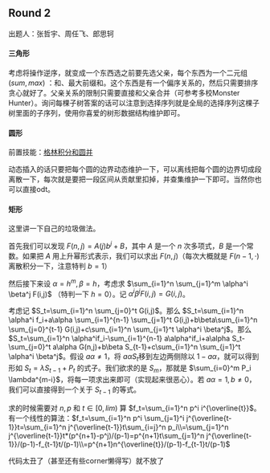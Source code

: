 ## Round 2

出题人：张哲宇、周任飞、郎思轲

#### 三角形

考虑将操作逆序，就变成一个东西选之前要先选父亲，每个东西为一个二元组 $(sum,max)$ ：和、最大前缀和。这个东西是有一个偏序关系的，然后只需要排序贪心就好了。父亲关系的限制只需要直接和父亲合并（可参考多校Monster Hunter）。询问每棵子树答案的话可以注意到选择序列就是全局的选择序列这棵子树里面的子序列，使用你喜爱的树形数据结构维护即可。

#### 圆形

前置技能：[格林积分和圆并](http://trinkle.blog.uoj.ac/blog/1519)

动态插入的话只要把每个圆的边界动态维护一下，可以离线把每个圆的边界切成段离散一下，每次就是要把一段区间从贡献里扣掉，并查集维护一下即可。当然你也可以直接odt。

#### 矩形

这里讲一下自己的垃圾做法。

首先我们可以发现 $F(n,j)=A(j)b^j+B$，其中 $A$ 是一个 $n$ 次多项式，$B$ 是一个常数。如果把 $A$ 用上升幂形式表示，我们可以求出 $F(n,j)$（每次大概就是 $F(n-1,\cdot)$ 离散积分一下，注意特判 $b=1$）

然后接下来设 $\alpha=h^m, \beta=h$，考虑求 $\sum_{i=1}^n \sum_{j=1}^m \alpha^i \beta^j F(i,j)$ （特判一下 $h=0$）。记 $\alpha^i \beta^j F(i,j)=G(i,j)$。

考虑记 $S_t=\sum_{i=1}^n \sum_{j=0}^t G(i,j)$。那么 $S_t=\sum_{i=1}^n \alpha^i f_i+a\alpha \sum_{i=1}^{n-1} \sum_{j=1}^t G(i,j)+b\beta\sum_{i=1}^n \sum_{j=0}^{t-1} G(i,j)+c\sum_{i=1}^n \sum_{j=1}^t \alpha^i \beta^j$。那么 $S_t=\sum_{i=1}^n \alpha^if_i-\sum_{i=1}^{n-1} a\alpha^if_i+a\alpha S_t-\sum_{j=0}^t a\alpha G(n,j)+b\beta S_{t-1}+c\sum_{i=1}^n \sum_{j=1}^t \alpha^i \beta^j$。假设 $a\alpha \neq 1$，将 $a\alpha S_t$移到左边两侧除以 $1-a\alpha$，就可以得到形如 $S_t=\lambda S_{t-1}+P_t$ 的式子。我们欲求的是 $S_m$，那就是 $\sum_{i=0}^m P_i \lambda^{m-i}$，将每一项求出来即可（实现起来很恶心）。若 $a\alpha=1,b \neq 0$，我们可以直接得到一个关于 $S_{t-1}$ 的等式。

求的时候需要对 $n,p$ 和 $t \in [0,lim)$ 算 $f_t=\sum_{i=1}^n p^i i^{\overline{t}}$。有一个线性的算法：$f_t=\sum_{i=1}^n p^i \sum_{j=1}^i j^{\overline{t-1}}t=\sum_{i=1}^n j^{\overline{t-1}}t\sum_{i=j}^n p_i\\=\sum_{j=1}^n j^{\overline{t-1}}t*(p^{n+1}-p^j)/(p-1)=p^{n+1}t\sum_{j=1}^n j^{\overline{t-1}}/(p-1)-f_{t-1}t/(p-1)\\=p^{n+1}n^{\overline{t}}/(p-1)-f_{t-1}t/(p-1)$

代码太丑了（甚至还有些corner懒得写）就不放了